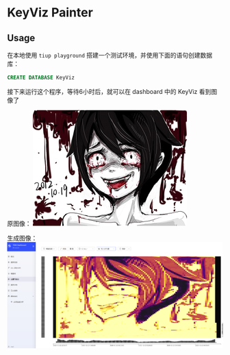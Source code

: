 # KeyViz Painter

## Usage
在本地使用 `tiup playground` 搭建一个测试环境，并使用下面的语句创建数据库：
```sql
CREATE DATABASE KeyViz
```

接下来运行这个程序，等待6小时后，就可以在 dashboard 中的 KeyViz 看到图像了

原图像：
![src](s.jpg)

生成图像：
![result](result.png)

